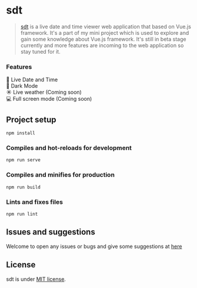 # sdt

> [sdt](https://sdt.vercel.app/) is a live date and time viewer web application that based on Vue.js framework. It's a part of my mini project which is used to explore and gain some knowledge about Vue.js framework. It's still in beta stage currently and more features are incoming to the web application so stay tuned for it.

### Features

📆 Live Date and Time  
🌙 Dark Mode  
☀️ Live weather (Coming soon)  
💻 Full screen mode (Coming soon)

## Project setup
```
npm install
```

### Compiles and hot-reloads for development
```
npm run serve
```

### Compiles and minifies for production
```
npm run build
```

### Lints and fixes files
```
npm run lint
```

## Issues and suggestions
Welcome to open any issues or bugs and give some suggestions at [here](https://github.com/henzljw/sdt/issues)

## License
sdt is under [MIT license](https://opensource.org/licenses/MIT).
